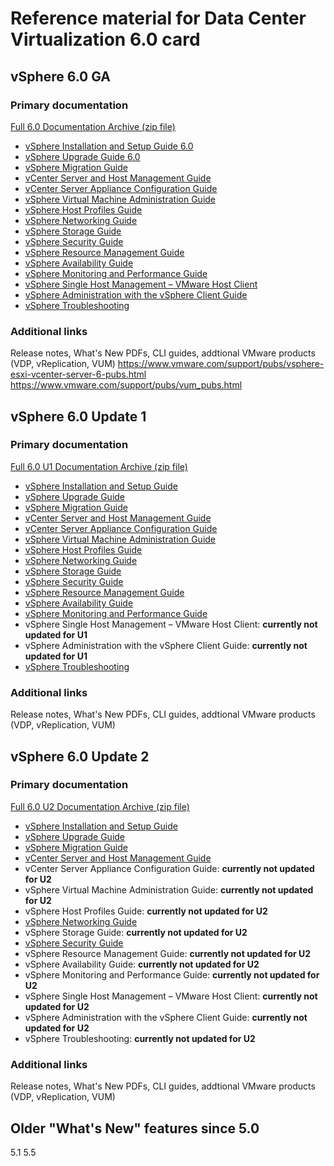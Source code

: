 # Reference material for Data Center Virtualization 6.0 card

## vSphere 6.0 GA
### Primary documentation
[Full 6.0 Documentation Archive (zip file)](http://pubs.vmware.com/vsphere-60/topic/com.vmware.ICbase/PDF/vsphere-admin-doc.zip)  
- [vSphere Installation and Setup Guide 6.0](http://pubs.vmware.com/vsphere-60/topic/com.vmware.ICbase/PDF/vsphere-esxi-vcenter-server-60-installation-setup-guide.pdf)
- [vSphere Upgrade Guide 6.0](http://pubs.vmware.com/vsphere-60/topic/com.vmware.ICbase/PDF/vsphere-esxi-vcenter-server-60-upgrade-guide.pdf)
- [vSphere Migration Guide](http://pubs.vmware.com/vsphere-60/topic/com.vmware.ICbase/PDF/vsphere-vcenter-server-60-migration-guide.pdf)
- [vCenter Server and Host Management Guide](http://pubs.vmware.com/vsphere-60/topic/com.vmware.ICbase/PDF/vsphere-esxi-vcenter-server-60-host-management-guide.pdf)
- [vCenter Server Appliance Configuration Guide](http://pubs.vmware.com/vsphere-60/topic/com.vmware.ICbase/PDF/vsphere-esxi-vcenter-server-60-appliance-configuration-guide.pdf)
- [vSphere Virtual Machine Administration Guide](http://pubs.vmware.com/vsphere-60/topic/com.vmware.ICbase/PDF/vsphere-esxi-vcenter-server-60-virtual-machine-admin-guide.pdf)
- [vSphere Host Profiles Guide](http://pubs.vmware.com/vsphere-60/topic/com.vmware.ICbase/PDF/vsphere-esxi-vcenter-server-60-host-profiles-guide.pdf)
- [vSphere Networking Guide](http://pubs.vmware.com/vsphere-60/topic/com.vmware.ICbase/PDF/vsphere-esxi-vcenter-server-60-networking-guide.pdf)
- [vSphere Storage Guide](http://pubs.vmware.com/vsphere-60/topic/com.vmware.ICbase/PDF/vsphere-esxi-vcenter-server-60-storage-guide.pdf)
- [vSphere Security Guide](http://pubs.vmware.com/vsphere-60/topic/com.vmware.ICbase/PDF/vsphere-esxi-vcenter-server-60-security-guide.pdf)
- [vSphere Resource Management Guide](http://pubs.vmware.com/vsphere-60/topic/com.vmware.ICbase/PDF/vsphere-esxi-vcenter-server-60-resource-management-guide.pdf)
- [vSphere Availability Guide](http://pubs.vmware.com/vsphere-60/topic/com.vmware.ICbase/PDF/vsphere-esxi-vcenter-server-60-availability-guide.pdf)
- [vSphere Monitoring and Performance Guide](http://pubs.vmware.com/vsphere-60/topic/com.vmware.ICbase/PDF/vsphere-esxi-vcenter-server-60-monitoring-performance-guide.pdf)
- [vSphere Single Host Management – VMware Host Client](http://pubs.vmware.com/vsphere-60/topic/com.vmware.ICbase/PDF/vsphere-html-host-client-14-guide.pdf)
- [vSphere Administration with the vSphere Client Guide](http://pubs.vmware.com/vsphere-60/topic/com.vmware.ICbase/PDF/vsphere-esxi-vcenter-server-60-client-administration-guide.pdf)
- [vSphere Troubleshooting](http://pubs.vmware.com/vsphere-60/topic/com.vmware.ICbase/PDF/vsphere-esxi-vcenter-server-60-troubleshooting-guide.pdf)


### Additional links
Release notes, What's New PDFs, CLI guides, addtional VMware products (VDP, vReplication, VUM)
https://www.vmware.com/support/pubs/vsphere-esxi-vcenter-server-6-pubs.html
https://www.vmware.com/support/pubs/vum_pubs.html


## vSphere 6.0 Update 1
### Primary documentation
[Full 6.0 U1 Documentation Archive (zip file)](http://pubs.vmware.com/vsphere-60/topic/com.vmware.ICbase/PDF/vsphere-admin-doc-601.zip)
- [vSphere Installation and Setup Guide](http://pubs.vmware.com/vsphere-60/topic/com.vmware.ICbase/PDF/vsphere-esxi-vcenter-server-601-installation-setup-guide.pdf)
- [vSphere Upgrade Guide](http://pubs.vmware.com/vsphere-60/topic/com.vmware.ICbase/PDF/vsphere-esxi-vcenter-server-601-upgrade-guide.pdf)
- [vSphere Migration Guide](http://pubs.vmware.com/vsphere-60/topic/com.vmware.ICbase/PDF/vsphere-vcenter-server-601-migration-guide.pdf)
- [vCenter Server and Host Management Guide](http://pubs.vmware.com/vsphere-60/topic/com.vmware.ICbase/PDF/vsphere-esxi-vcenter-server-601-host-management-guide.pdf)
- [vCenter Server Appliance Configuration Guide](http://pubs.vmware.com/vsphere-60/topic/com.vmware.ICbase/PDF/vsphere-esxi-vcenter-server-601-appliance-configuration-guide.pdf)
- [vSphere Virtual Machine Administration Guide](http://pubs.vmware.com/vsphere-60/topic/com.vmware.ICbase/PDF/vsphere-esxi-vcenter-server-601-virtual-machine-admin-guide.pdf)
- [vSphere Host Profiles Guide](http://pubs.vmware.com/vsphere-60/topic/com.vmware.ICbase/PDF/vsphere-esxi-vcenter-server-601-host-profiles-guide.pdf)
- [vSphere Networking Guide](http://pubs.vmware.com/vsphere-60/topic/com.vmware.ICbase/PDF/vsphere-esxi-vcenter-server-601-networking-guide.pdf)
- [vSphere Storage Guide](http://pubs.vmware.com/vsphere-60/topic/com.vmware.ICbase/PDF/vsphere-esxi-vcenter-server-601-storage-guide.pdf)
- [vSphere Security Guide](http://pubs.vmware.com/vsphere-60/topic/com.vmware.ICbase/PDF/vsphere-esxi-vcenter-server-601-security-guide.pdf)
- [vSphere Resource Management Guide](http://pubs.vmware.com/vsphere-60/topic/com.vmware.ICbase/PDF/vsphere-esxi-vcenter-server-601-resource-management-guide.pdf)
- [vSphere Availability Guide](http://pubs.vmware.com/vsphere-60/topic/com.vmware.ICbase/PDF/vsphere-esxi-vcenter-server-601-availability-guide.pdf)
- [vSphere Monitoring and Performance Guide](http://pubs.vmware.com/vsphere-60/topic/com.vmware.ICbase/PDF/vsphere-esxi-vcenter-server-601-monitoring-performance-guide.pdf)
- vSphere Single Host Management – VMware Host Client: **currently not updated for U1**
- vSphere Administration with the vSphere Client Guide: **currently not updated for U1**
- [vSphere Troubleshooting](http://pubs.vmware.com/vsphere-60/topic/com.vmware.ICbase/PDF/vsphere-esxi-vcenter-server-601-troubleshooting-guide.pdf)

### Additional links
Release notes, What's New PDFs, CLI guides, addtional VMware products (VDP, vReplication, VUM)

## vSphere 6.0 Update 2
### Primary documentation
[Full 6.0 U2 Documentation Archive (zip file)](http://pubs.vmware.com/vsphere-60/topic/com.vmware.ICbase/PDF/vsphere-admin-doc-602.zip)

- [vSphere Installation and Setup Guide](http://pubs.vmware.com/vsphere-60/topic/com.vmware.ICbase/PDF/vsphere-esxi-vcenter-server-602-installation-setup-guide.pdf)
- [vSphere Upgrade Guide](http://pubs.vmware.com/vsphere-60/topic/com.vmware.ICbase/PDF/vsphere-esxi-vcenter-server-602-upgrade-guide.pdf)
- [vSphere Migration Guide](http://pubs.vmware.com/vsphere-60/topic/com.vmware.ICbase/PDF/vsphere-vcenter-server-602-migration-guide.pdf)
- [vCenter Server and Host Management Guide](http://pubs.vmware.com/vsphere-60/topic/com.vmware.ICbase/PDF/vsphere-esxi-vcenter-server-602-host-management-guide.pdf)
- vCenter Server Appliance Configuration Guide: **currently not updated for U2**
- vSphere Virtual Machine Administration Guide: **currently not updated for U2**
- vSphere Host Profiles Guide: **currently not updated for U2**
- [vSphere Networking Guide](http://pubs.vmware.com/vsphere-60/topic/com.vmware.ICbase/PDF/vsphere-esxi-vcenter-server-602-networking-guide.pdf)
- vSphere Storage Guide: **currently not updated for U2**
- [vSphere Security Guide](http://pubs.vmware.com/vsphere-60/topic/com.vmware.ICbase/PDF/vsphere-esxi-vcenter-server-602-security-guide.pdf)
- vSphere Resource Management Guide: **currently not updated for U2**
- vSphere Availability Guide: **currently not updated for U2**
- vSphere Monitoring and Performance Guide: **currently not updated for U2**
- vSphere Single Host Management – VMware Host Client: **currently not updated for U2**
- vSphere Administration with the vSphere Client Guide: **currently not updated for U2**
- vSphere Troubleshooting: **currently not updated for U2**

### Additional links
Release notes, What's New PDFs, CLI guides, addtional VMware products (VDP, vReplication, VUM)

## Older "What's New" features since 5.0
5.1
5.5